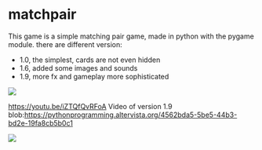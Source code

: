 # matchpair

This game is a simple matching pair game, made in python with the pygame module.
there are different version:
- 1.0, the simplest, cards are not even hidden
- 1.6, added some images and sounds
- 1.9, more fx and gameplay more sophisticated

![](https://pythonprogramming.altervista.org/wp-content/uploads/2021/07/image-25.png)

https://youtu.be/iZTQfQvRFoA
Video of version 1.9
blob:https://pythonprogramming.altervista.org/4562bda5-5be5-44b3-bd2e-19fa8cb5b0c1

![](https://pythonprogramming.altervista.org/wp-content/uploads/2021/08/matchpair16.png)
